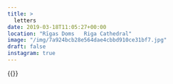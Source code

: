 ```yaml
---
title: >
  letters
date: 2019-03-18T11:05:27+00:00
location: "Rīgas Doms   Riga Cathedral"
image: "/img/7a924bcb28e564dae4cbbd910ce31bf7.jpg"
draft: false
instagram: true
---
```


{{<photo src="/img/7a924bcb28e564dae4cbbd910ce31bf7.jpg">}}

